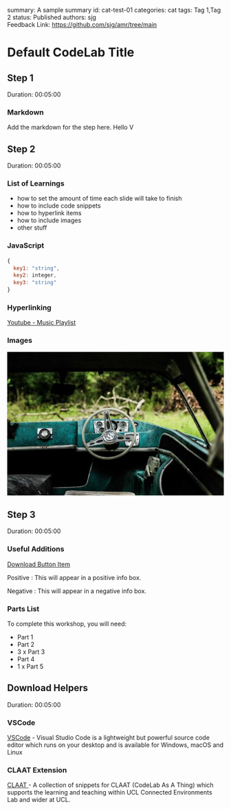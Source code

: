 summary: A sample summary
id: cat-test-01
categories: cat
tags: Tag 1,Tag 2
status: Published
authors: sjg    
Feedback Link: https://github.com/sjg/amr/tree/main

# Default CodeLab Title

<!-- ------------------------ -->
## Step 1  
Duration: 00:05:00

### Markdown
Add the markdown for the step here. Hello V

<!-- ------------------------ -->
## Step 2  
Duration: 00:05:00

### List of Learnings 
- how to set the amount of time each slide will take to finish 
- how to include code snippets 
- how to hyperlink items 
- how to include images 
- other stuff

### JavaScript

```javascript
{ 
  key1: "string", 
  key2: integer,
  key3: "string"
}
```
### Hyperlinking
[Youtube - Music Playlist](https://www.youtube.com/watch?v=VNMms_zGbnI)

### Images
![Local Image](./assets/test-image.jpg)

<!-- ------------------------ -->
## Step 3 
Duration: 00:05:00

### Useful Additions

[Download Button Item]( https://www.sjg.dev)

Positive
: This will appear in a positive info box.

Negative
: This will appear in a negative info box.

### Parts List
To complete this workshop, you will need:
- Part 1
- Part 2
- 3 x Part 3
- Part 4
- 1 x Part 5

<!-- ------------------------ -->
## Download Helpers 
Duration: 00:05:00

### VSCode
[VSCode](https://code.visualstudio.com)  - Visual Studio Code is a lightweight but powerful source code editor which runs on your desktop and is available for Windows, macOS and Linux

### CLAAT Extension
[CLAAT ](https://marketplace.visualstudio.com/items?itemName=sjg-ce.claat-snippets-vscode&utm_source=VSCode.pro&utm_campaign=AhmadAwais) - A collection of snippets for CLAAT (CodeLab As A Thing) which supports the learning and teaching within UCL Connected Environments Lab and wider at UCL.

